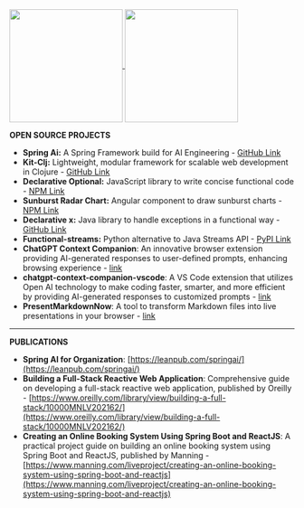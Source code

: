 

<a href="https://github.com/muthuishere">
  <img height=200 align="center" src="https://github-readme-stats.vercel.app/api?username=muthuishere&show_icons=true&theme=transparent&card_width=200&hide_title=true&include_all_commits=true&layout=compact" />
</a>
<a href="https://github.com/muthuishere">
  <img height=200 align="center" src="https://github-readme-stats.vercel.app/api/top-langs?username=muthuishere&langs_count=5&hide=html,groovy,php,css&layout=compact&card_width=320" />
</a>



**OPEN SOURCE PROJECTS**
- **Spring Ai:** A Spring Framework build  for AI Engineering   - [GitHub Link](https://github.com/spring-projects/spring-ai)
- **Kit-Clj:** Lightweight, modular framework for scalable web development in Clojure - [GitHub Link](https://github.com/kit-clj/kit)
- **Declarative Optional:** JavaScript library to write concise functional code - [NPM Link](https://www.npmjs.com/package/declarative-optional)
- **Sunburst Radar Chart:** Angular component to draw sunburst charts - [NPM Link](https://www.npmjs.com/package/angular-sunburst-radar-chart)
- **Declarative x:** Java library to handle exceptions in a functional way - [GitHub Link](https://github.com/muthuishere/declarativex)
- **Functional-streams:** Python alternative to Java Streams API - [PyPI Link](https://pypi.org/project/functional-streams/)
- **ChatGPT Context Companion**: An innovative browser extension providing AI-generated responses to user-defined prompts, enhancing browsing experience - [link](https://chrome.google.com/webstore/detail/chatgpt-context-companion/elfmpgajdjmknldbbicgpdiaalbkkioc)
- **chatgpt-context-companion-vscode**: A VS Code extension that utilizes Open AI technology to make coding faster, smarter, and more efficient by providing AI-generated responses to customized prompts - [link](https://marketplace.visualstudio.com/items?itemName=MuthukumaranNavaneethakrishnan.chatgpt-context-companion-vscode)
- **PresentMarkdownNow**: A tool to transform Markdown files into live presentations in your browser - [link](https://www.npmjs.com/package/present-markdown-now)

---


**PUBLICATIONS**
- **Spring AI for Organization**: [https://leanpub.com/springai/](https://leanpub.com/springai/)
- **Building a Full-Stack Reactive Web Application**: Comprehensive guide on developing a full-stack reactive web application, published by Oreilly - [https://www.oreilly.com/library/view/building-a-full-stack/10000MNLV202162/](https://www.oreilly.com/library/view/building-a-full-stack/10000MNLV202162/)
- **Creating an Online Booking System Using Spring Boot and ReactJS**: A practical project guide on building an online booking system using Spring Boot and ReactJS, published by Manning - [https://www.manning.com/liveproject/creating-an-online-booking-system-using-spring-boot-and-reactjs](https://www.manning.com/liveproject/creating-an-online-booking-system-using-spring-boot-and-reactjs)

